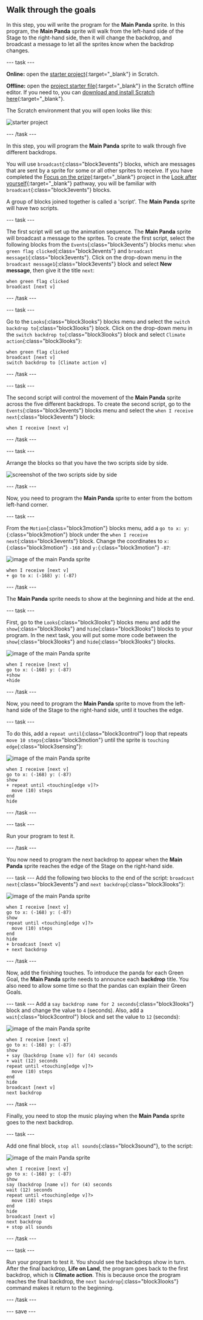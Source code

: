 ## Walk through the goals

In this step, you will write the program for the **Main Panda** sprite. In this program, the **Main Panda** sprite will walk from the left-hand side of the Stage to the right-hand side, then it will change the backdrop, and broadcast a message to let all the sprites know when the backdrop changes.

--- task ---

**Online:** open the [starter project](http://rpf.io/green-goals-on){:target="\_blank"} in Scratch.

**Offline:** open the [project starter file](http://rpf.io/p/en/green-goals-get){:target="\_blank"} in the Scratch offline editor. If you need to, you can [download and install Scratch here](https://scratch.mit.edu/download){:target="\_blank"}.

The Scratch environment that you will open looks like this:

![starter project](images/starterproject.png)

--- /task ---

In this step, you will program the **Main Panda** sprite to walk through five different backdrops.

You will use `broadcast`{:class="block3events"} blocks, which are messages that are sent by a sprite for some or all other sprites to receive. If you have completed the [Focus on the prize](https://learning-admin.raspberrypi.org/en/projects/focus-on-the-prize){:target="\_blank"} project in the [Look after yourself](https://projects.raspberrypi.org/en/pathways/look-after-yourself){:target="\_blank"} pathway, you will be familiar with `broadcast`{:class="block3events"} blocks.

A group of blocks joined together is called a 'script'. The **Main Panda** sprite will have two scripts.

--- task ---

The first script will set up the animation sequence. The **Main Panda** sprite will broadcast a message to the sprites. To create the first script, select the following blocks from the `Events`{:class="block3events"} blocks menu: `when green flag clicked`{:class="block3events"} and `broadcast message1`{:class="block3events"}. Click on the drop-down menu in the `broadcast message1`{:class="block3events"} block and select **New message**, then give it the title `next`:

```blocks3
when green flag clicked
broadcast [next v]
```

--- /task ---

--- task ---

Go to the `Looks`{:class="block3looks"} blocks menu and select the `switch backdrop to`{:class="block3looks"} block. Click on the drop-down menu in the `switch backdrop to`{:class="block3looks"} block and select `Climate action`{:class="block3looks"}:

```blocks3
when green flag clicked
broadcast [next v]
switch backdrop to [Climate action v]
```

--- /task ---

--- task ---

The second script will control the movement of the **Main Panda** sprite across the five different backdrops. To create the second script, go to the `Events`{:class="block3events"} blocks menu and select the `when I receive next`{:class="block3events"} block:

```blocks3
when I receive [next v]
```

--- /task ---

--- task ---

Arrange the blocks so that you have the two scripts side by side.

![screenshot of the two scripts side by side](images/broadcast-scripts.png)

--- /task ---

Now, you need to program the **Main Panda** sprite to enter from the bottom left-hand corner.

--- task ---

From the `Motion`{:class="block3motion"} blocks menu, add a `go to x: y:`{:class="block3motion"} block under the `when I receive next`{:class="block3events"} block. Change the coordinates to `x:`{:class="block3motion"} `-168` and `y:`{:class="block3motion"} `-87`:

![image of the main Panda sprite](images/mainpanda-sprite.png)

```blocks3
when I receive [next v]
+ go to x: (-168) y: (-87)
```

--- /task ---

The **Main Panda** sprite needs to show at the beginning and hide at the end.

--- task ---

First, go to the `Looks`{:class="block3looks"} blocks menu and add the `show`{:class="block3looks"} and `hide`{:class="block3looks"} blocks to your program. In the next task, you will put some more code between the `show`{:class="block3looks"} and `hide`{:class="block3looks"} blocks.

![image of the main Panda sprite](images/mainpanda-sprite.png)

```blocks3
when I receive [next v]
go to x: (-168) y: (-87)
+show
+hide
```
--- /task ---

Now, you need to program the **Main Panda** sprite to move from the left-hand side of the Stage to the right-hand side, until it touches the edge.

--- task ---

To do this, add a `repeat until`{:class="block3control"} loop that repeats `move 10 steps`{:class="block3motion"} until the sprite is `touching edge`{:class="block3sensing"}:

![image of the main Panda sprite](images/mainpanda-sprite.png)

```blocks3
when I receive [next v]
go to x: (-168) y: (-87)
show
+ repeat until <touching[edge v]?>
  move (10) steps
end
hide
```

--- /task ---

--- task ---

Run your program to test it.

--- /task ---

You now need to program the next backdrop to appear when the **Main Panda** sprite reaches the edge of the Stage on the right-hand side.

--- task ---
Add the following two blocks to the end of the script: `broadcast next`{:class="block3events"} and `next backdrop`{:class="block3looks"}:

![image of the main Panda sprite](images/mainpanda-sprite.png)

```blocks3
when I receive [next v]
go to x: (-168) y: (-87)
show
repeat until <touching[edge v]?>
  move (10) steps
end
hide
+ broadcast [next v]
+ next backdrop
```

--- /task ---

Now, add the finishing touches. To introduce the panda for each Green Goal, the **Main Panda** sprite needs to announce each **backdrop** title. You also need to allow some time so that the pandas can explain their Green Goals.

--- task ---
Add a `say backdrop name for 2 seconds`{:class="block3looks"} block and change the value to `4` (seconds). Also, add a `wait`{:class="block3control"} block and set the value to `12` (seconds):

![image of the main Panda sprite](images/mainpanda-sprite.png)

```blocks3
when I receive [next v]
go to x: (-168) y: (-87)
show
+ say (backdrop [name v]) for (4) seconds
+ wait (12) seconds
repeat until <touching[edge v]?>
  move (10) steps
end
hide
broadcast [next v]
next backdrop
```

--- /task ---

Finally, you need to stop the music playing when the **Main Panda** sprite goes to the next backdrop.

--- task ---

Add one final block, `stop all sounds`{:class="block3sound"}, to the script:

![image of the main Panda sprite](images/mainpanda-sprite.png)

```blocks3
when I receive [next v]
go to x: (-168) y: (-87)
show
say (backdrop [name v]) for (4) seconds
wait (12) seconds
repeat until <touching[edge v]?>
  move (10) steps
end
hide
broadcast [next v]
next backdrop
+ stop all sounds
```
--- /task ---

--- task ---

Run your program to test it. You should see the backdrops show in turn. After the final backdrop, **Life on Land**, the program goes back to the first backdrop, which is **Climate action**. This is because once the program reaches the final backdrop, the `next backdrop`{:class="block3looks"} command makes it return to the beginning.

--- /task ---

--- save ---
